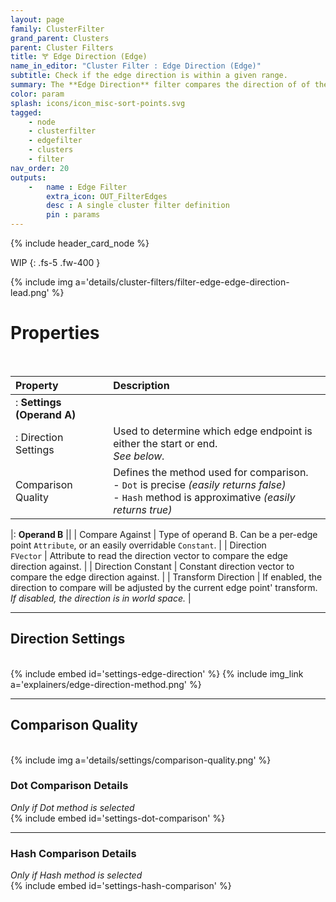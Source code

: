 ```yaml
---
layout: page
family: ClusterFilter
grand_parent: Clusters
parent: Cluster Filters
title: 🝖 Edge Direction (Edge)
name_in_editor: "Cluster Filter : Edge Direction (Edge)"
subtitle: Check if the edge direction is within a given range.
summary: The **Edge Direction** filter compares the direction of of the edge using a dot product.
color: param
splash: icons/icon_misc-sort-points.svg
tagged: 
    - node
    - clusterfilter
    - edgefilter
    - clusters
    - filter
nav_order: 20
outputs:
    -   name : Edge Filter
        extra_icon: OUT_FilterEdges
        desc : A single cluster filter definition
        pin : params
---
```


{% include header_card_node %}

WIP
{: .fs-5 .fw-400 } 

{% include img a='details/cluster-filters/filter-edge-edge-direction-lead.png' %}

# Properties
<br>

| Property       | Description          |
|:-------------|:------------------|
|: **Settings (Operand A)** ||
|: Direction Settings | Used to determine which edge endpoint is either the start or end.<br>*See below.* |
| Comparison Quality          | Defines the method used for comparison.<br>- `Dot` is precise *(easily returns false)*<br>- `Hash` method is approximative *(easily returns true)* |

|: **Operand B** ||
| Compare Against | Type of operand B. Can be a per-edge point `Attribute`, or an easily overridable `Constant`. |
| Direction<br>`FVector` | Attribute to read the direction vector to compare the edge direction against. |
| Direction Constant | Constant direction vector to compare the edge direction against. |
| Transform Direction | If enabled, the direction to compare will be adjusted by the current edge point' transform.<br>*If disabled, the direction is in world space.* |

---
## Direction Settings
<br>
{% include embed id='settings-edge-direction' %}
{% include img_link a='explainers/edge-direction-method.png' %}

---
## Comparison Quality
<br>
{% include img a='details/settings/comparison-quality.png' %}

### Dot Comparison Details
*Only if Dot method is selected*
<br>
{% include embed id='settings-dot-comparison' %}

---
### Hash Comparison Details
*Only if Hash method is selected*
<br>
{% include embed id='settings-hash-comparison' %}